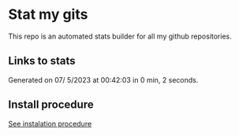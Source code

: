 # Stat my gits

This repo is an automated stats builder for all my github repositories.

## Links to stats


Generated on 07/ 5/2023 at 00:42:03 in 0 min, 2 seconds.

## Install procedure

[See instalation procedure](./src/install.md)
